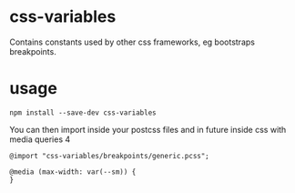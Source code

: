 # css-variables
Contains constants used by other css frameworks, eg bootstraps breakpoints.

# usage

`npm install --save-dev css-variables`

You can then import inside your postcss files and in future inside css with media queries 4

```pcss
@import "css-variables/breakpoints/generic.pcss";

@media (max-width: var(--sm)) {
}
```
